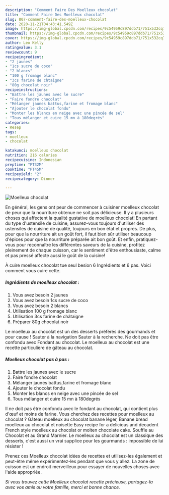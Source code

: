 ```yaml
---
description: "Comment Faire Des Moelleux chocolat"
title: "Comment Faire Des Moelleux chocolat"
slug: 807-comment-faire-des-moelleux-chocolat
date: 2020-11-21T04:43:41.549Z
image: https://img-global.cpcdn.com/recipes/9c54959c897ddb71/751x532cq70/moelleux-chocolat-photo-principale-de-la-recette.jpg
thumbnail: https://img-global.cpcdn.com/recipes/9c54959c897ddb71/751x532cq70/moelleux-chocolat-photo-principale-de-la-recette.jpg
cover: https://img-global.cpcdn.com/recipes/9c54959c897ddb71/751x532cq70/moelleux-chocolat-photo-principale-de-la-recette.jpg
author: Leo Kelly
ratingvalue: 3.1
reviewcount: 9
recipeingredient:
- "2 jaunes"
- "1cs sucre de coco"
- "2 blancs"
- "100 g fromage blanc"
- "3cs farine de chtaigne"
- "80g chocolat noir"
recipeinstructions:
- "Battre les jaunes avec le sucre"
- "Faire fondre chocolat"
- "Mélanger jaunes battus,farine et fromage blanc"
- "Ajouter le chocolat fondu"
- "Monter les blancs en neige avec une pincée de sel"
- "Tous mélanger et cuire 15 mn à 180degrés"
categories:
- Resep
tags:
- moelleux
- chocolat

katakunci: moelleux chocolat 
nutrition: 216 calories
recipecuisine: Indonesian
preptime: "PT32M"
cooktime: "PT45M"
recipeyield: "2"
recipecategory: Dinner

---
```



![Moelleux chocolat](https://img-global.cpcdn.com/recipes/9c54959c897ddb71/751x532cq70/moelleux-chocolat-photo-principale-de-la-recette.jpg)

En général, les gens ont peur de commencer à cuisiner moelleux chocolat de peur que la nourriture obtenue ne soit pas délicieuse. Il y a plusieurs choses qui affectent la qualité gustative de moelleux chocolat! En partant du type d'ustensile de cuisine, assurez-vous toujours d'utiliser des ustensiles de cuisine de qualité, toujours en bon état et propres. De plus, pour que la nourriture ait un goût fort, il faut bien sûr utiliser beaucoup d'épices pour que la nourriture préparée ait bon goût. Et enfin, pratiquez-vous pour reconnaître les différentes saveurs de la cuisine, profitez pleinement de chaque cuisson, car le sentiment d'être enthousiaste, calme et pas pressé affecte aussi le goût de la cuisine!

<!--inarticleads1-->

À cuire moelleux chocolat tue seul besion 6 Ingrédients et 6 pas. Voici comment vous cuire cette.

##### Ingrédients de moelleux chocolat :

1. Vous avez besoin 2 jaunes
1. Vous avez besoin 1cs sucre de coco
1. Vous avez besoin 2 blancs
1. Utilisation 100 g fromage blanc
1. Utilisation 3cs farine de châtaigne
1. Préparer 80g chocolat noir


Le moelleux au chocolat est un des desserts préférés des gourmands et pour cause ! Sauter à la navigation Sauter à la recherche. Ne doit pas être confondu avec Fondant au chocolat. Le moelleux au chocolat est une recette particulière de gâteau au chocolat. 

<!--inarticleads2-->

##### Moelleux chocolat pas à pas :

1. Battre les jaunes avec le sucre
1. Faire fondre chocolat
1. Mélanger jaunes battus,farine et fromage blanc
1. Ajouter le chocolat fondu
1. Monter les blancs en neige avec une pincée de sel
1. Tous mélanger et cuire 15 mn à 180degrés


Il ne doit pas être confondu avec le fondant au chocolat, qui contient plus d&#39;œuf et moins de farine. Vous cherchez des recettes pour moelleux au chocolat ? Gâteau moelleux au chocolat banane léger, Banane bread moelleux au chocolat et noisette Easy recipe for a delicious and decadent French style moelleux au chocolat or molten chocolate cake. Souffle au Chocolat et au Grand Marnier. Le moelleux au chocolat est un classique des desserts, c&#39;est aussi un vrai supplice pour les gourmands : impossible de lui résister ! 

<!--inarticleads1-->

<p>
Prenez ces Moelleux chocolat idées de recettes et utilisez-les également et peut-être même expérimentez-les pendant que vous y allez. La zone de cuisson est un endroit merveilleux pour essayer de nouvelles choses avec l'aide appropriée.
</p>

<p>
<i>Si vous trouvez cette Moelleux chocolat recette précieuse, partagez-la avec vos amis ou votre famille, merci et bonne chance.</i>
</p>
